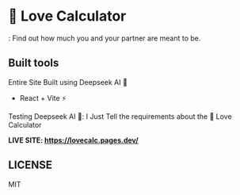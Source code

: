 # 💖 Love Calculator  

 : Find out how much you and your partner are meant to be.  

## Built tools

Entire Site Built using Deepseek AI 🚀  

- React + Vite ⚡  

Testing Deepseek AI 🥤: I Just Tell the requirements about the 💖 Love Calculator  

**LIVE SITE: <https://lovecalc.pages.dev/>**

## LICENSE

MIT
